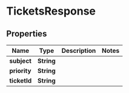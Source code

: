 

# TicketsResponse


## Properties

| Name | Type | Description | Notes |
|------------ | ------------- | ------------- | -------------|
|**subject** | **String** |  |  |
|**priority** | **String** |  |  |
|**ticketId** | **String** |  |  |



